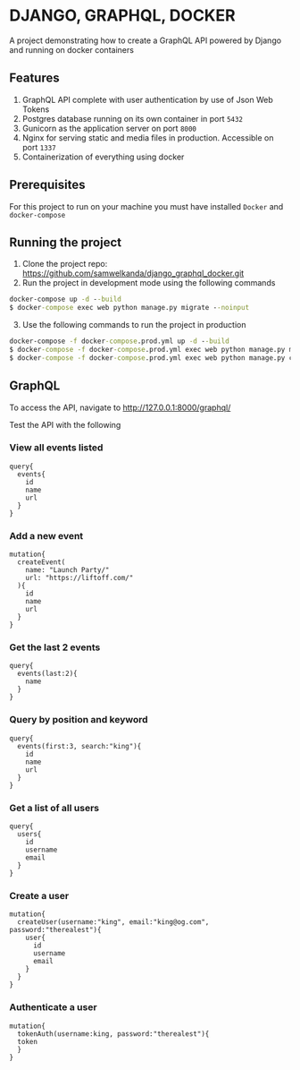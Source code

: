 # DJANGO, GRAPHQL, DOCKER

A project demonstrating how to create a GraphQL API powered by Django and running on docker containers

## Features
1. GraphQL API complete with user authentication by use of Json Web Tokens
2. Postgres database running on its own container in port `5432`
3. Gunicorn as the application server on port `8000`
4. Nginx for serving static and media files in production. Accessible on port `1337`
5. Containerization of everything using docker

## Prerequisites
For this project to run on your machine you must have installed `Docker` and `docker-compose`

##  Running the project

1. Clone the project repo: https://github.com/samwelkanda/django_graphql_docker.git
2. Run the project in development mode using the following commands
```cmd
docker-compose up -d --build
$ docker-compose exec web python manage.py migrate --noinput
```

3. Use the following commands to run the project in production
```cmd
docker-compose -f docker-compose.prod.yml up -d --build
$ docker-compose -f docker-compose.prod.yml exec web python manage.py migrate --noinput
$ docker-compose -f docker-compose.prod.yml exec web python manage.py collectstatic --no-input --clear
```

## GraphQL

To access the API, navigate to http://127.0.0.1:8000/graphql/

Test the API with the following

### View all events listed
```gql
query{
  events{
    id
    name
    url
  }
}
```

### Add a new event

```gql
mutation{
  createEvent(
    name: "Launch Party/"
    url: "https://liftoff.com/"
  ){
    id
    name
    url
  }
}
```
### Get the last 2 events

```gql
query{
  events(last:2){
    name
  }
}
```

### Query by position and keyword

```gql
query{
  events(first:3, search:"king"){
    id
    name
    url
  }
}
```
### Get a list of all users
```gql
query{
  users{
    id
    username
    email
  }
}
```
### Create a user

```gql
mutation{
  createUser(username:"king", email:"king@og.com", password:"therealest"){
    user{
      id
      username
      email
    }
  }
}
```

### Authenticate a user
```gql
mutation{
  tokenAuth(username:king, password:"therealest"){
  token
  }
}
```

